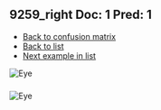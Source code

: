 ## 9259_right Doc: 1 Pred: 1
- [Back to confusion matrix](https://github.com/juliandewit/kaggle_retinopathy/blob/master/matrix.md)
- [Back to list](https://github.com/juliandewit/kaggle_retinopathy/blob/master/lists/11/list.md)
- [Next example in list](https://github.com/juliandewit/kaggle_retinopathy/blob/master/lists/11/92/9297_left.md)

![Eye](https://retinopaty.blob.core.windows.net/size1024/9259_right_1.jpeg)

### 

![Eye]()
